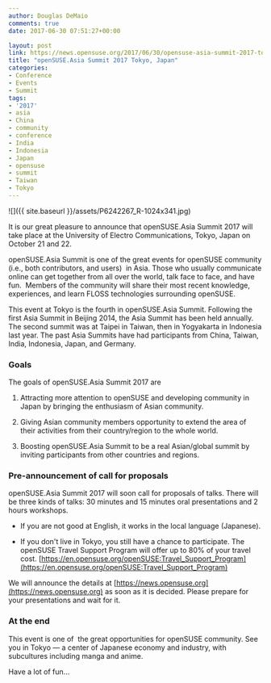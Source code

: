 ```yaml
---
author: Douglas DeMaio
comments: true
date: 2017-06-30 07:51:27+00:00

layout: post
link: https://news.opensuse.org/2017/06/30/opensuse-asia-summit-2017-tokyo-japan/
title: "openSUSE.Asia Summit 2017 Tokyo, Japan"
categories:
- Conference
- Events
- Summit
tags:
- '2017'
- asia
- China
- community
- conference
- India
- Indonesia
- Japan
- opensuse
- summit
- Taiwan
- Tokyo
---
```

![]({{ site.baseurl }}/assets/P6242267_R-1024x341.jpg)

It is our great pleasure to announce that openSUSE.Asia Summit 2017 will take place at the University of Electro Communications, Tokyo, Japan on October 21 and 22.

openSUSE.Asia Summit is one of the great events for openSUSE community (i.e., both contributors, and users)  in Asia. Those who usually communicate online can get together from all over the world, talk face to face, and have fun.  Members of the community will share their most recent knowledge, experiences, and learn FLOSS technologies surrounding openSUSE.

This event at Tokyo is the fourth in openSUSE.Asia Summit. Following the first Asia Summit in Beijing 2014, the Asia Summit has been held annually. The second summit was at Taipei in Taiwan, then in Yogyakarta in Indonesia last year. The past Asia Summits have had participants from China, Taiwan, India, Indonesia, Japan, and Germany.


### Goals


The goals of openSUSE.Asia Summit 2017 are



 	
  1. Attracting more attention to openSUSE and developing community in Japan by bringing the enthusiasm of Asian community.

 	
  2. Giving Asian community members opportunity to extend the area of their activities from their country/region to the whole world.

 	
  3. Boosting openSUSE.Asia Summit to be a real Asian/global summit by inviting participants from other countries and regions.




### Pre-announcement of call for proposals


openSUSE.Asia Summit 2017 will soon call for proposals of talks. There will be three kinds of talks: 30 minutes and 15 minutes oral presentations and 2 hours workshops.



 	
  * If you are not good at English, it works in the local language (Japanese).

 	
  * If you don't live in Tokyo, you still have a chance to participate. The openSUSE Travel Support Program will offer up to 80% of your travel cost.
[https://en.opensuse.org/openSUSE:Travel_Support_Program](https://en.opensuse.org/openSUSE:Travel_Support_Program)


We will announce the details at [https://news.opensuse.org](https://news.opensuse.org) as soon as it is decided. Please prepare for your presentations and wait for it.


### At the end


This event is one of  the great opportunities for openSUSE community. See you in Tokyo — a center of Japanese economy and industry, with subcultures including manga and anime.

Have a lot of fun...		
